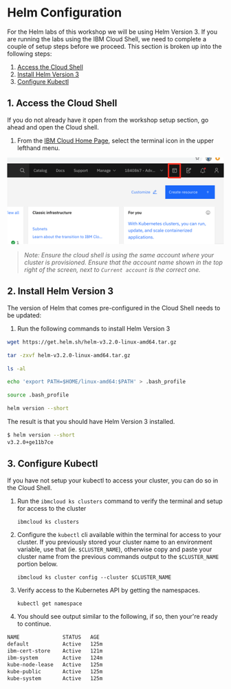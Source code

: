 # Helm Configuration

For the Helm labs of this workshop we will be using Helm Version 3. If you are running the labs using the IBM Cloud Shell, we need to complete a couple of setup steps before we proceed. This section is broken up into the following steps:

1. [Access the Cloud Shell](#1-access-the-cloud-shell)
1. [Install Helm Version 3](#2-install-helm-version-3)
1. [Configure Kubectl](#3-configure-kubectl)

## 1. Access the Cloud Shell

If you do not already have it open from the workshop setup section, go ahead and open the Cloud shell.

1. From the [IBM Cloud Home Page](https://cloud.ibm.com), select the terminal icon in the upper lefthand menu.

![Terminal Button](../.gitbook/generic/access-cloud-shell.png)

> *Note: Ensure the cloud shell is using the same account where your cluster is provisioned. Ensure that the account name shown in the top right of the screen, next to `Current account` is the correct one.*

## 2. Install Helm Version 3

The version of Helm that comes pre-configured in the Cloud Shell needs to be updated:

1. Run the following commands to install Helm Version 3

```sh
wget https://get.helm.sh/helm-v3.2.0-linux-amd64.tar.gz
```

```sh
tar -zxvf helm-v3.2.0-linux-amd64.tar.gz
```

```sh
ls -al
```

```sh
echo 'export PATH=$HOME/linux-amd64:$PATH' > .bash_profile
```

```sh
source .bash_profile
```

```sh
helm version --short
```

The result is that you should have Helm Version 3 installed.

```sh
$ helm version --short
v3.2.0+ge11b7ce
```

## 3. Configure Kubectl

If you have not setup your kubectl to access your cluster, you can do so in the Cloud Shell.

1. Run the `ibmcloud ks clusters` command to verify the terminal and setup for access to the cluster

   ```shell
   ibmcloud ks clusters
   ```

1. Configure the `kubectl` cli available within the terminal for access to your cluster. If you previously stored your cluster name to an environment variable, use that (ie. `$CLUSTER_NAME`), otherwise copy and paste your cluster name from the previous commands output to the `$CLUSTER_NAME` portion below.

   ```shell
   ibmcloud ks cluster config --cluster $CLUSTER_NAME
   ```

1. Verify access to the Kubernetes API by getting the namespaces.

   ```shell
   kubectl get namespace
   ```

1. You should see output similar to the following, if so, then your're ready to continue.

```text
NAME              STATUS   AGE
default           Active   125m
ibm-cert-store    Active   121m
ibm-system        Active   124m
kube-node-lease   Active   125m
kube-public       Active   125m
kube-system       Active   125m
```
